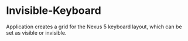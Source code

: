 # Invisible-Keyboard
 Application creates a grid for the Nexus 5 keyboard layout, which can be set as visible or invisible.
